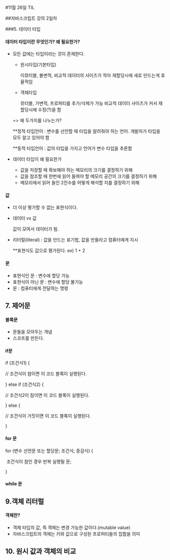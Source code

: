 #11월 26일 TIL

##자바스크립트 강의 2일차

###5. 데이터 타입

#### 데이터 타입이란 무엇인가? 왜 필요한가?

- 모든 값에는 타입이라는 것이 존재한다.

  - 원시타입(기본타입)

    이뮤터블, 불변적, 비교적 데이터의 사이즈가 작아 재할당시에 새로 만드는게 효율적임

  - 객체타입 

    뮤터블, 가변적, 프로퍼티를 추가/삭제가 가능 비교적 데이터 사이즈가 커서 재할당시에 수정(?)을 함

  => 왜 두가지를 나누는가?

  **정적 타입언어 : 변수를 선언할 때 타입을 알려줘야 하는 언어. 개발자가 타입을 모두 알고 있어야 함

  **동적 타입언어 : 값의 타입을 가지고 언어가 변수 타입을 추론함

- 데이터 타입이 왜 필요한가

  - 값을 저장할 때 확보해야 하는 메모리의 크기를 결정하기 위해
  - 값을 참조할 때 한번에 읽어 들여야 할 메모리 공간의 크기를 결정하기 위해
  - 메모리에서 읽어 들인 2진수를 어떻게 해석할 지를 결정하기 위해



#### 값

- 더 이상 평가할 수 없는 표현식이다.

- 데이터 vs 값

  값이 모여서 데이터가 됨.

- 리터럴(literal) : 값을 만드는 표기법, 값을 만들라고 컴퓨터에게 지시

  **표현식도 값으로 평가된다. ex) 1 + 2

#### 문

- 표현식인 문 : 변수에 할당 가능
- 표현식이 아닌 문 : 변수에 할당 불가능
- 문 : 컴퓨터에게 전달하는 명령



## 7. 제어문

#### 블록문

- 문들을 모아두는 개념
- 스코프를 만든다.

#### if문

if (조건식1) {

//	조건식이 참이면 이 코드 블록이 실행된다.

} else if (조건식2) {

//	조건식2이 참이면 이 코드 블록이 실행된다.

} else {

//	조건식이 거짓이면 이 코드 블록이 실행된다.

}

#### for 문

for (변수 선언문 또는 할당문; 조건식; 증감식) {

​	조건식이 참인 경우 반복 실행될 문;

}

#### while 문



## 9.객체 리터럴

#### 객체란?

- 객체 타입의 값, 즉 객체는 변경 가능한 값이다.(mutable value)
- 자바스크립트의 객체는 키와 값으로 구성된 프로퍼티들의 집합을 의미



## 10. 원시 값과 객체의 비교

